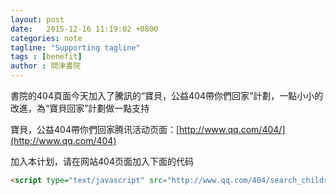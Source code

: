 ```yaml
---
layout: post
date:   2015-12-16 11:19:02 +0800
categories: note
tagline: "Supporting tagline"
tags : [benefit]
author : 問津書院
---
```






書院的404頁面今天加入了騰訊的“寶貝，公益404帶你們回家”計劃，一點小小的改進，為“寶貝回家”計劃做一點支持

寶貝，公益404帶你們回家腾讯活动页面：[http://www.qq.com/404/](http://www.qq.com/404)

加入本计划，请在网站404页面加入下面的代码

``` html
<script type="text/javascript" src="http://www.qq.com/404/search_children.js" charset="utf-8"></script>
```